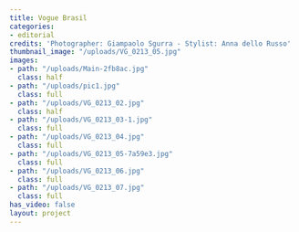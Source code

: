 ```yaml
---
title: Vogue Brasil
categories:
- editorial
credits: 'Photographer: Giampaolo Sgurra - Stylist: Anna dello Russo'
thumbnail_image: "/uploads/VG_0213_05.jpg"
images:
- path: "/uploads/Main-2fb8ac.jpg"
  class: half
- path: "/uploads/pic1.jpg"
  class: full
- path: "/uploads/VG_0213_02.jpg"
  class: half
- path: "/uploads/VG_0213_03-1.jpg"
  class: full
- path: "/uploads/VG_0213_04.jpg"
  class: full
- path: "/uploads/VG_0213_05-7a59e3.jpg"
  class: full
- path: "/uploads/VG_0213_06.jpg"
  class: full
- path: "/uploads/VG_0213_07.jpg"
  class: full
has_video: false
layout: project
---
```


